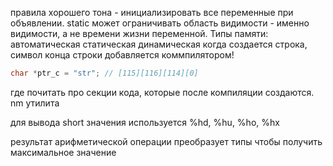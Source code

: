 правила хорошего тона - инициализировать все переменные при объявлении.
static может ограничивать область видимости - именно видимости, а не времени жизни переменной.
Типы памяти:
	автоматическая 
	статическая
	динамическая
когда создается строка, символ конца строки добавляется коммпилятором!
```c
char *ptr_c = "str"; // [115][116][114][0]
```
где почитать про секции кода, которые после компиляции создаются.
nm утилита

для вывода short значения используется %hd, %hu, %ho, %hx

результат арифметической операции преобразует типы чтобы получить максимальное значение
